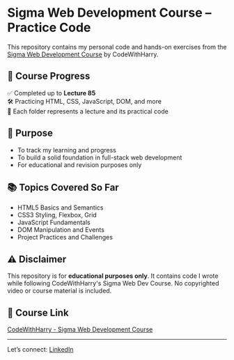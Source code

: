 # Sigma Web Development Course – Practice Code

This repository contains my personal code and hands-on exercises from the [Sigma Web Development Course](https://www.codewithharry.com) by CodeWithHarry.

## 🚀 Course Progress
✅ Completed up to **Lecture 85**  
🛠️ Practicing HTML, CSS, JavaScript, DOM, and more  
📂 Each folder represents a lecture and its practical code

## 📌 Purpose
- To track my learning and progress
- To build a solid foundation in full-stack web development
- For educational and revision purposes only

## 📚 Topics Covered So Far
- HTML5 Basics and Semantics
- CSS3 Styling, Flexbox, Grid
- JavaScript Fundamentals
- DOM Manipulation and Events
- Project Practices and Challenges

## ⚠️ Disclaimer
This repository is for **educational purposes only**. It contains code I wrote while following CodeWithHarry's Sigma Web Dev Course. No copyrighted video or course material is included.

## 🔗 Course Link
[CodeWithHarry - Sigma Web Development Course](https://www.codewithharry.com/tutorial/web-dev/)

---

Let’s connect: [LinkedIn](https://www.linkedin.com/in/karan-ainule)
